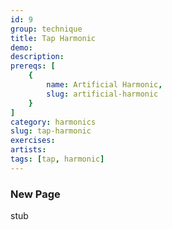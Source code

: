 ```yaml
---
id: 9
group: technique
title: Tap Harmonic
demo: 
description:
prereqs: [
    {
        name: Artificial Harmonic,
        slug: artificial-harmonic
    }
]
category: harmonics
slug: tap-harmonic
exercises:
artists: 
tags: [tap, harmonic]
---
```


### New Page

stub
